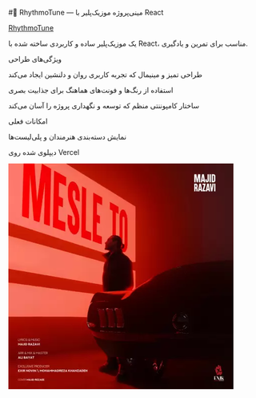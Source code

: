 
#🎵 RhythmoTune — مینی‌پروژه موزیک‌پلیر با React

[RhythmoTune](https://musicc-lime.vercel.app/)




یک موزیک‌پلیر ساده و کاربردی ساخته شده با React، مناسب برای تمرین و یادگیری.

ویژگی‌های طراحی

طراحی تمیز و مینیمال که تجربه کاربری روان و دلنشین ایجاد می‌کند

استفاده از رنگ‌ها و فونت‌های هماهنگ برای جذابیت بصری

ساختار کامپوننتی منظم که توسعه و نگهداری پروژه را آسان می‌کند

امکانات فعلی

نمایش دسته‌بندی هنرمندان و پلی‌لیست‌ها

دیپلوی شده روی Vercel


![پیش‌نمایش وبسایت](public/img/majid-razavi-8211-mesle-to_450.webp)
